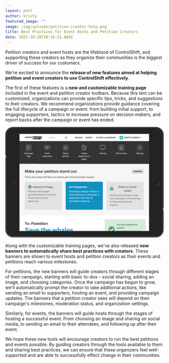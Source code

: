 ```yaml
---
layout: post
author: kristy
featured_image: ""
image: /img/uploads/petition-creator-help.png
title: Best Practices for Event Hosts and Petition Creators
date: 2022-10-28T20:16:21.684Z
---
```

Petition creators and event hosts are the lifeblood of ControlShift, and supporting these creators as they organize their communities is the biggest driver of success for our customers.

We're excited to announce the **release of new features aimed at helping petition and event creators to use ControlShift effectively**.

T﻿he first of these features is a **new and customizable training page** included in the event and petition creator toolbars. Because this text can be customized, organizations can provide specific tips, tricks, and suggestions to their creators. We recommend organizations provide guidance covering the full lifecycle of a campaign or event: from building initial support, to engaging supporters, tactics to increase pressure on decision makers, and report backs after the campaign or event has ended.

![Screenshot of Petition Creator View](/img/uploads/petition-creator-help.png)

A﻿long with the customizable training pages, we've also released **new banners to automatically share best practices with creators**. These banners are shown to event hosts and petition creators as their events and petitions reach various milestones.

F﻿or petitions, the new banners will guide creators through different stages of their campaign, starting with basic to-dos – social sharing, adding an image, and choosing categories. Once the campaign has begun to grow, we'll automatically prompt the creator to take additional actions, like sending an email to supporters, hosting an event, and providing campaign updates. The banners that a petition creator sees will depend on their campaign's milestones, moderation status, and organization settings.

Similarly, for events, the banners will guide hosts through the stages of hosting a successful event. From choosing an image and sharing on social media, to sending an email to their attendees, and following up after their event. 

We hope these new tools will encourage creators to run the best petitions and events possible. By guiding creators through the tools available to them and sharing best practices, we can ensure that these organizers feel well-supported and are able to successfully effect change in their communities.